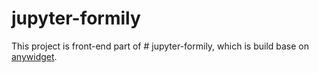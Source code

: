 # jupyter-formily

This project is front-end part of # jupyter-formily, which is build base on [anywidget](https://github.com/manzt/anywidget).